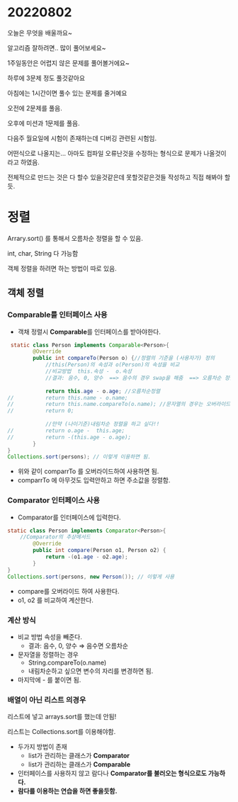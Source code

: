 # 20220802

오늘은 무엇을 배울까요~

알고리즘 잘하려면.. 많이 풀어보세요~

1주일동안은 어렵지 않은 문제를 풀어볼거에요~

하루에 3문제 정도 풀것같아요

아침에는 1시간이면 풀수 있는 문제를 줄거예요

오전에 2문제를 풀음.

오후에 미션과 1문제를 풀음.

다음주 월요일에 시험이 존재하는데 디버깅 관련된 시험임.

어떤식으로 나올지는… 아마도 컴파일 오류난것을 수정하는 형식으로 문제가 나올것이라고 하였음.

전체적으로 만드는 것은 다 할수 있을것같은데 못할것같은것들 작성하고 직접 해봐야 할듯.

# 정렬

Arrary.sort() 를 통해서 오름차순 정렬을 할 수 있음.

int, char, String 다 가능함

객체 정렬을 하려면 하는 방법이 따로 있음.

## 객체 정렬

### **Comparable**<Person>를 인터페이스 사용

- 객채 정렬시 **Comparable**<Person>를 인터페이스를 받아야한다.

```java
 static class Person implements Comparable<Person>{
		@Override
		public int compareTo(Person o) {//정렬의 기준을 (사용자가) 정의
			//this(Person)의 속성과 o(Person)의 속성을 비교
			//비교방법  this.속성 -  o.속성
			//결과: 음수, 0, 양수  ==> 음수의 경우 swap을 해줌  ==> 오름차순 정렬
			
			return this.age - o.age; //오름차순정렬
//			return this.name - o.name;
//			return this.name.compareTo(o.name); //문자열의 경우는 오버라이드 메서드 사용
//			return 0;
			
			//만약 (나이기준)내림차순 정렬을 하고 싶다!!
//			return o.age -  this.age;
//			return -(this.age - o.age);
		}
}
Collections.sort(persons); // 이렇게 이용하면 됨.
```

- 위와 같이 comparrTo 를 오버라이드하여 사용하면 됨.
- comparrTo 에 아무것도 입력안하고 하면 주소값을 정렬함.

### Comparator 인터페이스 사용

- Comparator<Person>를 인터페이스에 입력한다.

```java
static class Person implements Comparator<Person>{
	//Comparator의 추상메서드
		@Override
		public int compare(Person o1, Person o2) {			
			return -(o1.age - o2.age);
		}
}
Collections.sort(persons, new Person()); // 이렇게 사용
```

- compare를 오버라이드 하여 사용한다.
- o1, o2 를 비교하여 계산한다.

### 계산 방식

- 비교 방법 속성을 빼준다.
    - 결과: 음수, 0, 양수 ⇒ 음수면 오름차순
- 문자열을 정렬하는 경우
    - String.compareTo(o.name)
    - 내림차순하고 싶으면 변수의 자리를 변경하면 됨.
- 마지막에 - 를 붙이면 됨.

### 배열이 아닌 리스트 의경우

리스트에 넣고 arrays.sort를 했는데 안됨!

리스트는 Collections.sort를 이용해야함.

- 두가지 방법이 존재
    - list가 관리하는 클래스가 **Comparator**
    - list가 관리하는 클래스가 **Comparable**
- 인터페이스를 사용하지 않고 람다나 **Comparator를 불러오는 형식으로도 가능하다.**
- **람다를 이용하는 연습을 하면 좋을듯함.**